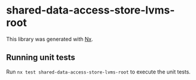 # shared-data-access-store-lvms-root

This library was generated with [Nx](https://nx.dev).

## Running unit tests

Run `nx test shared-data-access-store-lvms-root` to execute the unit tests.
